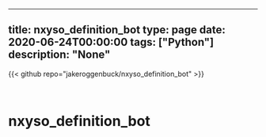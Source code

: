 
---
title: nxyso_definition_bot
type: page
date: 2020-06-24T00:00:00
tags: ["Python"]
description: "None"
---

{{< github repo="jakeroggenbuck/nxyso_definition_bot" >}}

<br>

# nxyso_definition_bot
